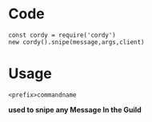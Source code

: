 # Code
```
const cordy = require('cordy')
new cordy().snipe(message,args,client)
```
# Usage
```
<prefix>commandname
```
**used to snipe any Message In the Guild**
